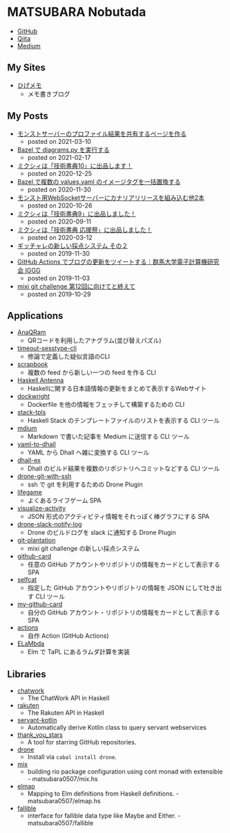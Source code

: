 # MATSUBARA Nobutada
- [GitHub](https://github.com/matsubara0507)
- [Qiita](https://qiita.com/matsubara0507)
- [Medium](https://medium.com/@nobutada)

## My Sites
- [ひげメモ](http://matsubara0507.github.io)
    - メモ書きブログ

## My Posts
- [モンストサーバーのプロファイル結果を共有するページを作る](https://medium.com/mixi-developers/monst-profile-view-page-261ed633015a)
    - posted on 2021-03-10
- [Bazel で diagrams.py を実行する](https://medium.com/mixi-developers/build-diagrams-by-bazel-6eff8323d77d)
    - posted on 2021-02-17
- [ミクシィは「技術書典10」に出品します！](https://medium.com/mixi-developers/techbookfest10-227713d6b1b6)
    - posted on 2020-12-25
- [Bazel で複数の values.yaml のイメージタグを一括置換する](https://medium.com/mixi-developers/replace-values-yaml-with-bazel-977d0ceffc09)
    - posted on 2020-11-30
- [モンスト用WebSocketサーバーにカナリアリリースを組み込む他2本](https://medium.com/mixi-developers/update-monst-ws-server-2020summer-6c495fda7784)
    - posted on 2020-10-26
- [ミクシィは「技術書典9」に出品しました！](https://medium.com/mixi-developers/techbookfest9-327ad5f5d7e5)
    - posted on 2020-09-11
- [ミクシィは「技術書典 応援祭」に出品しました！](https://medium.com/mixi-developers/techbookfest8-7c8010399a0a)
    - posted on 2020-03-12
- [ギッチャレの新しい採点システム その２](https://medium.com/mixi-developers/mgc-with-git-plantation-part2-7329ad46dd8f)
    - posted on 2019-11-30
- [GitHub Actions でブログの更新をツイートする｜群馬大学電子計算機研究会 IGGG](https://iggg.github.io/2019/11/03/tweet-by-gh-actions/)
    - posted on 2019-11-03
- [mixi git challenge 第12回に向けてと終えて](https://medium.com/mixi-developers/mixi-git-challenge-12-4efc1fafe26e)
    - posted on 2019-10-29

## Applications
- [AnaQRam](http://github.com/matsubara0507/AnaQRam)
    - QRコードを利用したアナグラム(並び替えパズル)
- [timeout-sesstype-cli](http://github.com/matsubara0507/timeout-sesstype.hs)
    - 修論で定義した疑似言語のCLI
- [scrapbook](https://github.com/matsubara0507/scrapbook)
    - 複数の feed から新しい一つの feed を作る CLI
- [Haskell Antenna](https://github.com/haskell-jp/antenna)
    - Haskellに関する日本語情報の更新をまとめて表示するWebサイト
- [dockwright](https://github.com/matsubara0507/dockwright)
    - Dockerfile を他の情報をフェッチして構築するための CLI
- [stack-tpls](https://github.com/matsubara0507/stack-tpls)
    - Haskell Stack のテンプレートファイルのリストを表示する CLI ツール
- [mdium](https://github.com/matsubara0507/mdium)
    - Markdown で書いた記事を Medium に送信する CLI ツール
- [yaml-to-dhall](https://github.com/matsubara0507/yaml-to-dhall)
    - YAML から Dhall へ雑に変換する CLI ツール
- [dhall-ex](https://github.com/matsubara0507/dhall-ex)
    - Dhall のビルド結果を複数のリポジトリへコミットなどする CLI ツール
- [drone-git-with-ssh](https://github.com/matsubara0507/drone-git-with-ssh)
    - ssh で git を利用するための Drone Plugin
- [lifegame](https://github.com/matsubara0507/lifegame)
    - よくあるライフゲーム SPA
- [visualize-activity](https://github.com/matsubara0507/visualize-activity)
    - JSON 形式のアクティビティ情報をそれっぽく棒グラフにする SPA
- [drone-slack-notify-log](https://github.com/matsubara0507/drone-slack-notify-log)
    - Drone のビルドログを slack に通知する Drone Plugin
- [git-plantation](https://github.com/matsubara0507/git-plantation)
    - mixi git challenge の新しい採点システム
- [github-card](https://github.com/matsubara0507/github-card)
    - 任意の GitHub アカウントやリポジトリの情報をカードとして表示する SPA
- [selfcat](https://github.com/matsubara0507/selfcat)
    - 指定した GitHub アカウントやリポジトリの情報を JSON にして吐き出す CLI ツール
- [my-github-card](https://github.com/matsubara0507/my-github-cards)
    - 自分の GitHub アカウント・リポジトリの情報をカードとして表示する SPA
- [actions](https://github.com/matsubara0507/actions)
    - 自作 Action (GitHub Actions)
- [ELaMbda](https://github.com/matsubara0507/ELaMbda)
    - Elm で TaPL にあるラムダ計算を実装

## Libraries
- [chatwork](http://hackage.haskell.org/package/chatwork)
    - The ChatWork API in Haskell
- [rakuten](http://hackage.haskell.org/package/rakuten)
    - The Rakuten API in Haskell
- [servant-kotlin](http://hackage.haskell.org/package/servant-kotlin)
    - Automatically derive Kotlin class to query servant webservices
- [thank_you_stars](http://hex.pm/packages/thank_you_stars)
    - A tool for starring GitHub repositories.
- [drone](http://hackage.haskell.org/package/drone)
    - Install via `cabal install drone`. 
- [mix](https://github.com/matsubara0507/mix.hs)
    - building rio package configuration using cont monad with extensible   - matsubara0507/mix.hs
- [elmap](https://github.com/matsubara0507/elmap.hs)
    - Mapping to Elm definitions from Haskell definitions. - matsubara0507/elmap.hs
- [fallible](https://github.com/matsubara0507/fallible)
    - interface for fallible data type like Maybe and Either. - matsubara0507/fallible
